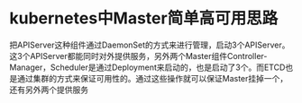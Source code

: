 # kubernetes中Master简单高可用思路

把APIServer这种组件通过DaemonSet的方式来进行管理，启动3个APIServer。这3个APIServer都能同时对外提供服务，另外两个Master组件Controller-Manager，Scheduler是通过Deployment来启动的，也是启动了3个。而ETCD也是通过集群的方式来保证可用性的。通过这些操作就可以保证Master挂掉一个，还有另外两个提供服务